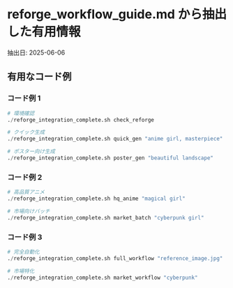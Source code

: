 # reforge_workflow_guide.md から抽出した有用情報

抽出日: 2025-06-06

## 有用なコード例

### コード例 1
```python
# 環境確認
./reforge_integration_complete.sh check_reforge

# クイック生成
./reforge_integration_complete.sh quick_gen "anime girl, masterpiece"

# ポスター向け生成
./reforge_integration_complete.sh poster_gen "beautiful landscape"
```

### コード例 2
```python
# 高品質アニメ
./reforge_integration_complete.sh hq_anime "magical girl"

# 市場向けバッチ
./reforge_integration_complete.sh market_batch "cyberpunk girl"
```

### コード例 3
```python
# 完全自動化
./reforge_integration_complete.sh full_workflow "reference_image.jpg"

# 市場特化
./reforge_integration_complete.sh market_workflow "cyberpunk"
```

